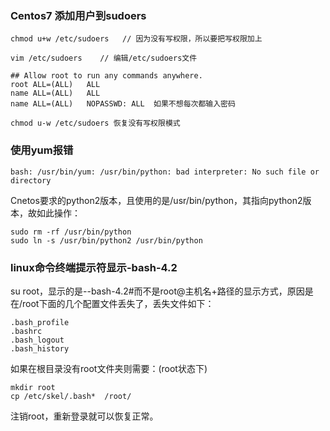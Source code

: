 ### Centos7 添加用户到sudoers
```
chmod u+w /etc/sudoers   // 因为没有写权限，所以要把写权限加上

vim /etc/sudoers    // 编辑/etc/sudoers文件

## Allow root to run any commands anywhere.
root ALL=(ALL)   ALL
name ALL=(ALL)   ALL
name ALL=(ALL)   NOPASSWD: ALL  如果不想每次都输入密码

chmod u-w /etc/sudoers 恢复没有写权限模式
```

### 使用yum报错
```
bash: /usr/bin/yum: /usr/bin/python: bad interpreter: No such file or directory
```
Cnetos要求的python2版本，且使用的是/usr/bin/python，其指向python2版本，故如此操作：
```
sudo rm -rf /usr/bin/python
sudo ln -s /usr/bin/python2 /usr/bin/python
```

### linux命令终端提示符显示-bash-4.2
su root，显示的是--bash-4.2#而不是root@主机名+路径的显示方式，原因是在/root下面的几个配置文件丢失了，丢失文件如下：
```
.bash_profile
.bashrc
.bash_logout
.bash_history
```
如果在根目录没有root文件夹则需要：(root状态下)
```
mkdir root
cp /etc/skel/.bash*  /root/
```
注销root，重新登录就可以恢复正常。